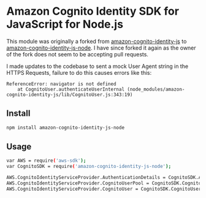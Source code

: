 # Amazon Cognito Identity SDK for JavaScript for Node.js

This module was originally a forked from [amazon-cognito-identity-js](https://github.com/aws/amazon-cognito-identity-js) to [amazon-cognito-identity-js-node](https://github.com/kndt84/amazon-cognito-identity-js). I have since forked it again as the owner of the fork does not seem to be accepting pull requests.

I made updates to the codebase to sent a mock User Agent string in the HTTPS Requests, failure to do this causes errors like this: 
```shell
ReferenceError: navigator is not defined
    at CognitoUser.authenticateUserInternal (node_modules/amazon-cognito-identity-js/lib/CognitoUser.js:343:19)
```

## Install
```sh
npm install amazon-cognito-identity-js-node
```

## Usage
```sh
var AWS = require('aws-sdk');
var CognitoSDK = require('amazon-cognito-identity-js-node');

AWS.CognitoIdentityServiceProvider.AuthenticationDetails = CognitoSDK.AuthenticationDetails;
AWS.CognitoIdentityServiceProvider.CognitoUserPool = CognitoSDK.CognitoUserPool;
AWS.CognitoIdentityServiceProvider.CognitoUser = CognitoSDK.CognitoUser;
```
